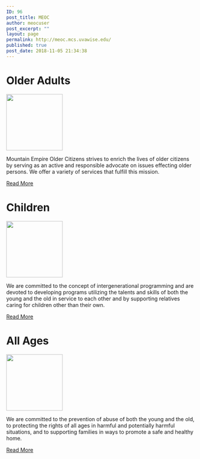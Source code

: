 ```yaml
---
ID: 96
post_title: MEOC
author: meocuser
post_excerpt: ""
layout: page
permalink: http://meoc.mcs.uvawise.edu/
published: true
post_date: 2018-11-05 21:34:38
---
```

<h1>Older Adults</h1>		
										<img width="150" height="150" src="http://meoc.mcs.uvawise.edu/wp-content/uploads/2018/11/OlderAdults.png" alt="" />											
		<p>Mountain Empire Older Citizens strives to enrich the lives of older citizens by serving as an active and responsible advocate on issues effecting older persons. We offer a variety of services that fulfill this mission.</p>		
			<a href="adult-services" role="button">
						Read More
					</a>
			<h1>Children</h1>		
										<img width="150" height="150" src="http://meoc.mcs.uvawise.edu/wp-content/uploads/2018/11/Children.png" alt="" />											
		<p>We are committed to the concept of intergenerational programming and are devoted to developing programs utilizing the talents and skills of both the young and the old in service to each other and by supporting relatives caring for children other than their own.</p>		
			<a href="#" role="button">
						Read More
					</a>
			<h1>All Ages</h1>		
										<img width="150" height="150" src="http://meoc.mcs.uvawise.edu/wp-content/uploads/2018/11/AllAges.png" alt="" />											
		<p>We are committed to the prevention of abuse of both the young and the old, to protecting the rights of all ages in harmful and potentially harmful situations, and to supporting families in ways to promote a safe and healthy home.</p>		
			<a href="#" role="button">
						Read More
					</a>